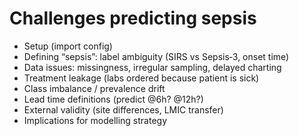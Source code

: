 # Challenges predicting sepsis

- Setup (import config)
- Defining “sepsis”: label ambiguity (SIRS vs Sepsis‑3, onset time)
- Data issues: missingness, irregular sampling, delayed charting
- Treatment leakage (labs ordered because patient is sick)
- Class imbalance / prevalence drift
- Lead time definitions (predict @6h? @12h?)
- External validity (site differences, LMIC transfer)
- Implications for modelling strategy

#
